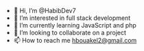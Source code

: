 - 👋 Hi, I’m @HabibDev7
- 👀 I’m interested in full stack development
- 🌱 I’m currently learning JavaScript and php
- 💞️ I’m looking to collaborate on a project
- 📫 How to reach me hbouakel2@gmail.com

<!---
HabibDev7/HabibDev7 is a ✨ special ✨ repository because its `README.md` (this file) appears on your GitHub profile.
You can click the Preview link to take a look at your changes.
--->
